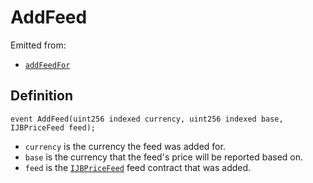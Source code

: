 # AddFeed

Emitted from:

* [`addFeedFor`](/api/contracts/jbprices/write/addfeed.md)

## Definition

```
event AddFeed(uint256 indexed currency, uint256 indexed base, IJBPriceFeed feed);
```

* `currency` is the currency the feed was added for.
* `base` is the currency that the feed's price will be reported based on.
* `feed` is the [`IJBPriceFeed`](/api/interfaces/ijbpricefeed.md) feed contract that was added.
